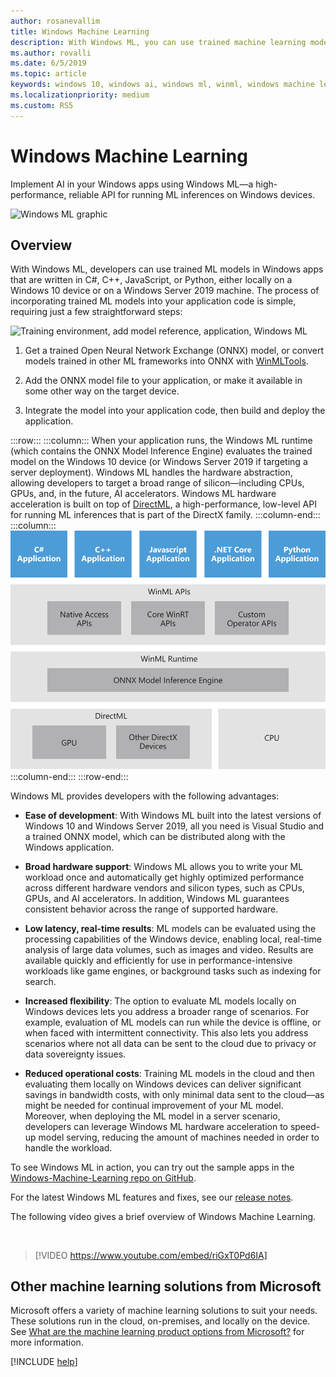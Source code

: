 ```yaml
---
author: rosanevallim
title: Windows Machine Learning
description: With Windows ML, you can use trained machine learning models in your Windows applications.
ms.author: rovalli
ms.date: 6/5/2019
ms.topic: article
keywords: windows 10, windows ai, windows ml, winml, windows machine learning
ms.localizationpriority: medium
ms.custom: RS5
---
```


# Windows Machine Learning

Implement AI in your Windows apps using Windows ML&mdash;a high-performance, reliable API for running ML inferences on Windows devices.

![Windows ML graphic](../images/winml-graphic.png)

## Overview

With Windows ML, developers can use trained ML models in Windows apps that are written in C#, C++, JavaScript, or Python, either locally on a Windows 10 device or on a Windows Server 2019 machine. The process of incorporating trained ML models into your application code is simple, requiring just a few straightforward steps:

![Training environment, add model reference, application, Windows ML](../images/winml-flow.png)

1. Get a trained Open Neural Network Exchange (ONNX) model, or convert models trained in other ML frameworks into ONNX with [WinMLTools](convert-model-winmltools.md).

2. Add the ONNX model file to your application, or make it available in some other way on the target device.

3. Integrate the model into your application code, then build and deploy the application.

:::row:::
    :::column:::
    When your application runs, the Windows ML runtime (which contains the ONNX Model Inference Engine) evaluates the trained model on the Windows 10 device (or Windows Server 2019 if targeting a server deployment). Windows ML handles the hardware abstraction, allowing developers to target a broad range of silicon&mdash;including CPUs, GPUs, and, in the future, AI accelerators. Windows ML hardware acceleration is built on top of [DirectML](https://docs.microsoft.com/windows/desktop/direct3d12/dml), a high-performance, low-level API for running ML inferences that is part of the DirectX family.
    :::column-end:::
    :::column:::
        ![windows ml layers](../images/overview-diagram.svg)
    :::column-end:::
:::row-end:::

Windows ML provides developers with the following advantages:

- **Ease of development**: With Windows ML built into the latest versions of Windows 10 and Windows Server 2019, all you need is Visual Studio and a trained ONNX model, which can be distributed along with the Windows application.

- **Broad hardware support**: Windows ML allows you to write your ML workload once and automatically get highly optimized performance across different hardware vendors and silicon types, such as CPUs, GPUs, and AI accelerators. In addition, Windows ML guarantees consistent behavior across the range of supported hardware.

- **Low latency, real-time results**: ML models can be evaluated using the processing capabilities of the Windows device, enabling local, real-time analysis of large data volumes, such as images and video. Results are available quickly and efficiently for use in performance-intensive workloads like game engines, or background tasks such as indexing for search.

- **Increased flexibility**: The option to evaluate ML models locally on Windows devices lets you address a broader range of scenarios. For example, evaluation of ML models can run while the device is offline, or when faced with intermittent connectivity. This also lets you address scenarios where not all data can be sent to the cloud due to privacy or data sovereignty issues.

- **Reduced operational costs**: Training ML models in the cloud and then evaluating them locally on Windows devices can deliver significant savings in bandwidth costs, with only minimal data sent to the cloud&mdash;as might be needed for continual improvement of your ML model. Moreover, when deploying the ML model in a server scenario, developers can leverage Windows ML hardware acceleration to speed-up model serving, reducing the amount of machines needed in order to handle the workload.

To see Windows ML in action, you can try out the sample apps in the [Windows-Machine-Learning repo on GitHub](https://github.com/Microsoft/Windows-Machine-Learning).

For the latest Windows ML features and fixes, see our [release notes](release-notes.md).

The following video gives a brief overview of Windows Machine Learning.

<br/>

> [!VIDEO https://www.youtube.com/embed/riGxT0Pd6IA]

## Other machine learning solutions from Microsoft

Microsoft offers a variety of machine learning solutions to suit your needs. These solutions run in the cloud, on-premises, and locally on the device. See [What are the machine learning product options from Microsoft?](https://docs.microsoft.com/azure/machine-learning/service/overview-more-machine-learning) for more information.

[!INCLUDE [help](../includes/get-help.md)]
